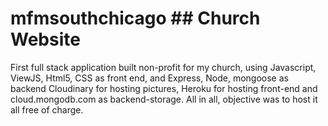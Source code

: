 # mfmsouthchicago ## Church Website

First full stack application built non-profit for my church, using Javascript, ViewJS, Html5, CSS as front end, and Express, Node, mongoose as backend  Cloudinary for hosting pictures, 
Heroku for hosting front-end and cloud.mongodb.com as backend-storage. All in all, objective was to host it all free of charge.
